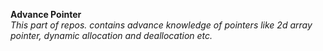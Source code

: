 **Advance Pointer**<br />
 *This part of repos. contains advance knowledge of pointers like 2d array pointer, dynamic allocation and deallocation etc.*
